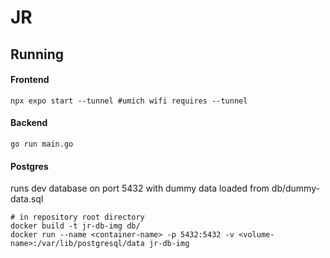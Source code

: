 # JR

## Running
#### Frontend
```
npx expo start --tunnel #umich wifi requires --tunnel
```


#### Backend
```
go run main.go
```

#### Postgres
runs dev database on port 5432 with dummy data loaded from db/dummy-data.sql
```
# in repository root directory
docker build -t jr-db-img db/
docker run --name <container-name> -p 5432:5432 -v <volume-name>:/var/lib/postgresql/data jr-db-img
```
